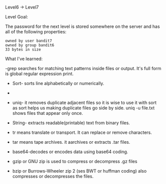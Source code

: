 Level6 -> Level7

Level Goal:

The password for the next level is stored somewhere on the server and has all of the following properties:

    owned by user bandit7
    owned by group bandit6
    33 bytes in size

What I've learned:

-grep searches for matching text patterns inside files or output. It's full form is global regular expression print. 

- Sort- sorts line alphabetically or numerically.
- 
- uniq- it removes duplicate adjacent files so it is wise to use it with sort as sort helps us making duplicate files go side by side. uniq -u file.txt shows files that appear only once.

- String- extracts readable(printable) text from binary files.
 
- tr means translate or transport. It can replace or remove characters.
  
- tar means tape archives. it aarchives or extracts .tar files.
  
- base64-decodes or encodes data using base64 coding.
  
- gzip or GNU zip is used to compress or decompress .gz files
  
- bzip or Burrows-Wheeler zip 2 (ses BWT or huffman coding) also compresses or decompresses the files.
  
  
